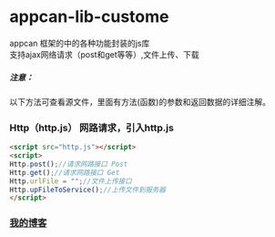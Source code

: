# appcan-lib-custome
appcan 框架的中的各种功能封装的js库<br>
支持ajax网络请求（post和get等等）,文件上传、下载

##### 注意：
以下方法可查看源文件，里面有方法(函数)的参数和返回数据的详细注解。

### Http（http.js） 网路请求，引入http.js
```html
<script src="http.js"></script>
<script>
Http.post();//请求网路接口 Post
Http.get();//请求网路接口 Get
Http.urlFile = "";//文件上传接口
Http.upFileToService();//上传文件到服务器
</script>
```

### [我的博客](http://blog.sina.com.cn/s/articlelist_6078695441_0_1.html)
